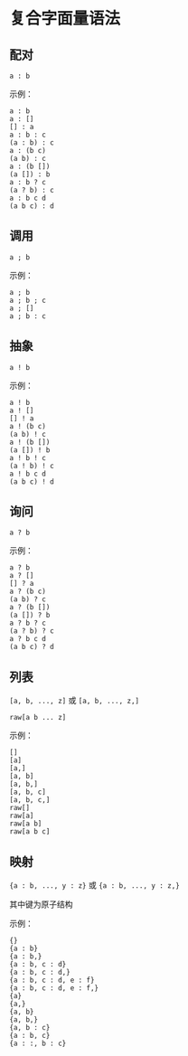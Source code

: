 # 复合字面量语法

## 配对

`a : b`

示例：

```air
a : b
a : []
[] : a
a : b : c
(a : b) : c
a : (b c)
(a b) : c
a : (b [])
(a []) : b
a : b ? c
(a ? b) : c
a : b c d
(a b c) : d
```

## 调用

`a ; b`

示例：

```Air
a ; b
a ; b ; c
a ; []
a ; b : c
```

## 抽象

`a ! b`

示例：

```air
a ! b
a ! []
[] ! a
a ! (b c)
(a b) ! c
a ! (b [])
(a []) ! b
a ! b ! c
(a ! b) ! c
a ! b c d
(a b c) ! d
```

## 询问

`a ? b`

示例：

```air
a ? b
a ? []
[] ? a
a ? (b c)
(a b) ? c
a ? (b [])
(a []) ? b
a ? b ? c
(a ? b) ? c
a ? b c d
(a b c) ? d
```

## 列表

`[a, b, ..., z]` 或 `[a, b, ..., z,]`

`raw[a b ... z]`

示例：

```air
[]
[a]
[a,]
[a, b]
[a, b,]
[a, b, c]
[a, b, c,]
raw[]
raw[a]
raw[a b]
raw[a b c]
```

## 映射

`{a : b, ..., y : z}` 或 `{a : b, ..., y : z,}`

其中键为原子结构

示例：

```air
{}
{a : b}
{a : b,}
{a : b, c : d}
{a : b, c : d,}
{a : b, c : d, e : f}
{a : b, c : d, e : f,}
{a}
{a,}
{a, b}
{a, b,}
{a, b : c}
{a : b, c}
{a : :, b : c}
```
